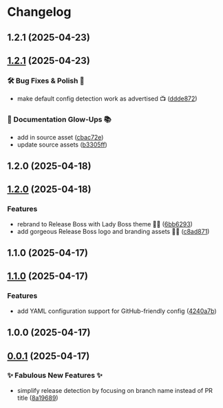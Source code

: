# Changelog

## 1.2.1 (2025-04-23)

## [1.2.1](https://github.com/atikayda/release-boss/compare/v1.2.0...v1.2.1) (2025-04-23)

### 🛠️ Bug Fixes & Polish 💅

* make default config detection work as advertised 📺 ([ddde872](https://github.com/atikayda/release-boss/commit/ddde872a5a6fcb84c4093d2bc3a73fc771088a2a))

### 📝 Documentation Glow-Ups 📚

* add in source asset ([cbac72e](https://github.com/atikayda/release-boss/commit/cbac72e00f4f6049d2890ee71a024a46cb6ec4f4))
* update source assets ([b3305ff](https://github.com/atikayda/release-boss/commit/b3305ffbe765d7263cf03b43af1772de78f8041b))



## 1.2.0 (2025-04-18)

## [1.2.0](https://github.com/atikayda/release-boss/compare/v1.1.0...v1.2.0) (2025-04-18)

### Features

* rebrand to Release Boss with Lady Boss theme 👑💅 ([6bb6293](https://github.com/atikayda/release-boss/commit/6bb6293e24a2445b8ba87cd6a429b916e3fc92a5))
* add gorgeous Release Boss logo and branding assets 💅👑 ([c8ad871](https://github.com/atikayda/release-boss/commit/c8ad871a7e258f23b85407fb251f94cb6220c67a))



## 1.1.0 (2025-04-17)

## [1.1.0](https://github.com/atikayda/release-manager/compare/v1.0.0...v1.1.0) (2025-04-17)

### Features

* add YAML configuration support for GitHub-friendly config ([4240a7b](https://github.com/atikayda/release-manager/commit/4240a7b4be4cc09e8643335c7d809658a295db7b))



## 1.0.0 (2025-04-17)

## [0.0.1](https://github.com/atikayda/release-manager/compare/v0.0.0...v0.0.1) (2025-04-17)

### ✨ Fabulous New Features ✨

* simplify release detection by focusing on branch name instead of PR title ([8a19689](https://github.com/atikayda/release-manager/commit/8a19689c738553c7363b914e31956e869dbf7bb5))

